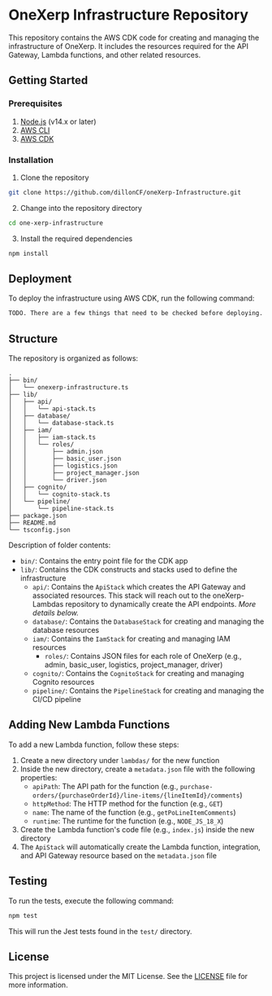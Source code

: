 # OneXerp Infrastructure Repository

This repository contains the AWS CDK code for creating and managing the infrastructure of OneXerp. It includes the resources required for the API Gateway, Lambda functions, and other related resources.

## Getting Started

### Prerequisites

1. [Node.js](https://nodejs.org/) (v14.x or later)
2. [AWS CLI](https://aws.amazon.com/cli/)
3. [AWS CDK](https://aws.amazon.com/cdk/)

### Installation

1. Clone the repository

```bash
git clone https://github.com/dillonCF/oneXerp-Infrastructure.git
```

2. Change into the repository directory

```bash
cd one-xerp-infrastructure
```

3. Install the required dependencies

```bash
npm install
```

## Deployment

To deploy the infrastructure using AWS CDK, run the following command:

```bash
TODO. There are a few things that need to be checked before deploying. Details to come on this piece. Eventually though, once that piece is done, you can simply run cdk deploy. From that point forward the pipelines will take care of any changes in the repositories.
```

## Structure

The repository is organized as follows:

```
.
├── bin/
│   └── onexerp-infrastructure.ts
├── lib/
│   ├── api/
│   │   └── api-stack.ts
│   ├── database/
│   │   └── database-stack.ts
│   ├── iam/
│   │   ├── iam-stack.ts
│   │   └── roles/
│   │       ├── admin.json
│   │       ├── basic_user.json
│   │       ├── logistics.json
│   │       ├── project_manager.json
│   │       └── driver.json
│   ├── cognito/
│   │   └── cognito-stack.ts
│   └── pipeline/
│       └── pipeline-stack.ts
├── package.json
├── README.md
└── tsconfig.json
```

Description of folder contents:

- `bin/`: Contains the entry point file for the CDK app
- `lib/`: Contains the CDK constructs and stacks used to define the infrastructure
  - `api/`: Contains the `ApiStack` which creates the API Gateway and associated resources. This stack will reach out to the oneXerp-Lambdas repository to dynamically create the API endpoints. *More details below.*
  - `database/`: Contains the `DatabaseStack` for creating and managing the database resources
  - `iam/`: Contains the `IamStack` for creating and managing IAM resources
    - `roles/`: Contains JSON files for each role of OneXerp (e.g., admin, basic_user, logistics, project_manager, driver)
  - `cognito/`: Contains the `CognitoStack` for creating and managing Cognito resources
  - `pipeline/`: Contains the `PipelineStack` for creating and managing the CI/CD pipeline

## Adding New Lambda Functions

To add a new Lambda function, follow these steps:

1. Create a new directory under `lambdas/` for the new function
2. Inside the new directory, create a `metadata.json` file with the following properties:
   - `apiPath`: The API path for the function (e.g., `purchase-orders/{purchaseOrderId}/line-items/{lineItemId}/comments`)
   - `httpMethod`: The HTTP method for the function (e.g., `GET`)
   - `name`: The name of the function (e.g., `getPoLineItemComments`)
   - `runtime`: The runtime for the function (e.g., `NODE_JS_18_X`)
3. Create the Lambda function's code file (e.g., `index.js`) inside the new directory
4. The `ApiStack` will automatically create the Lambda function, integration, and API Gateway resource based on the `metadata.json` file

## Testing

To run the tests, execute the following command:

```bash
npm test
```

This will run the Jest tests found in the `test/` directory.

## License

This project is licensed under the MIT License. See the [LICENSE](LICENSE) file for more information.
